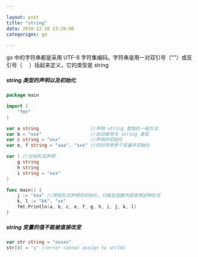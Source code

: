 ```yaml
---

layout: post
title: "string"
data: 2018-12-16 13:29:00
categoriges: go

---
```


go 中的字符串都是采用 UTF-8 字符集编码。字符串是用一对双引号（""）或反引号（`  ` ）括起来定义，它的类型是 string

##### string 类型的声明以及初始化
``` go
package main

import (
	"fmt"
)

var a string                   //声明 string 类型的一般方法
var b = "xxx"                  //自动推导为 string 类型
var c string = "xxx"           //声明并初始化
var e, f string = "aaa", "xxx" //同时声明多个变量并初始化

var ( //分组形式声明
	g string
	h string
	i string = "xxx"
)

func main() {
	j := "xxx" //简短形式声明并初始化，只能在函数内部使用这种形式
	k, l := "kk", "xx"
	fmt.Println(a, b, c, e, f, g, h, i, j, k, l)
}
```

##### string 变量的值不能被直接改变
``` go
var str string = "xxxxx"
str[0] = 'c' //error cannot assign to str[0]
```

